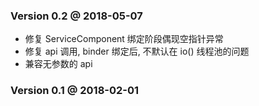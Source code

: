 
### Version 0.2 @ 2018-05-07
+ 修复 ServiceComponent 绑定阶段偶现空指针异常
+ 修复 api 调用, binder 绑定后, 不默认在 io() 线程池的问题
+ 兼容无参数的 api
    
    
### Version 0.1 @ 2018-02-01
